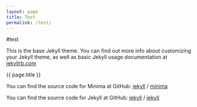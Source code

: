 ```yaml
---
layout: page
title: Test
permalink: /test/
---
```

#test

This is the base Jekyll theme. You can find out more info about customizing your Jekyll theme, as well as basic Jekyll usage documentation at [jekyllrb.com](https://jekyllrb.com/)

{{ page.title }}


You can find the source code for Minima at GitHub:
[jekyll][jekyll-organization] /
[minima](https://github.com/jekyll/minima)

You can find the source code for Jekyll at GitHub:
[jekyll][jekyll-organization] /
[jekyll](https://github.com/jekyll/jekyll)


[jekyll-organization]: https://github.com/jekyll
